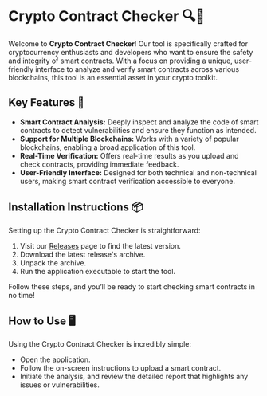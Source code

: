 # Crypto Contract Checker 🔍📜

Welcome to **Crypto Contract Checker**! Our tool is specifically crafted for cryptocurrency enthusiasts and developers who want to ensure the safety and integrity of smart contracts. With a focus on providing a unique, user-friendly interface to analyze and verify smart contracts across various blockchains, this tool is an essential asset in your crypto toolkit.

## Key Features 🌟
- **Smart Contract Analysis:** Deeply inspect and analyze the code of smart contracts to detect vulnerabilities and ensure they function as intended.
- **Support for Multiple Blockchains:** Works with a variety of popular blockchains, enabling a broad application of this tool.
- **Real-Time Verification:** Offers real-time results as you upload and check contracts, providing immediate feedback.
- **User-Friendly Interface:** Designed for both technical and non-technical users, making smart contract verification accessible to everyone.

## Installation Instructions 📦

Setting up the Crypto Contract Checker is straightforward:

1. Visit our [Releases](../../releases) page to find the latest version.
2. Download the latest release's archive.
3. Unpack the archive.
4. Run the application executable to start the tool.

Follow these steps, and you’ll be ready to start checking smart contracts in no time!

## How to Use 🖥️

Using the Crypto Contract Checker is incredibly simple:
- Open the application.
- Follow the on-screen instructions to upload a smart contract.
- Initiate the analysis, and review the detailed report that highlights any issues or vulnerabilities.
